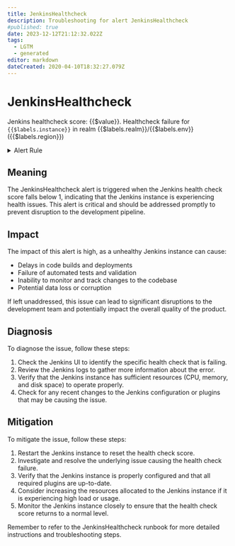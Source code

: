 ```yaml
---
title: JenkinsHealthcheck
description: Troubleshooting for alert JenkinsHealthcheck
#published: true
date: 2023-12-12T21:12:32.022Z
tags: 
  - LGTM
  - generated
editor: markdown
dateCreated: 2020-04-10T18:32:27.079Z
---
```


# JenkinsHealthcheck

Jenkins healthcheck score: {{$value}}. Healthcheck failure for `{{$labels.instance}}` in realm {{$labels.realm}}/{{$labels.env}} ({{$labels.region}})

<details>
  <summary>Alert Rule</summary>

{{% rule "jenkins/metric-plugin.yml" "JenkinsHealthcheck" %}}

{{% comment %}}

```yaml
alert: JenkinsHealthcheck
expr: jenkins_health_check_score < 1
for: 0m
labels:
    severity: critical
annotations:
    summary: Jenkins healthcheck (instance {{ $labels.instance }})
    description: |-
        Jenkins healthcheck score: {{$value}}. Healthcheck failure for `{{$labels.instance}}` in realm {{$labels.realm}}/{{$labels.env}} ({{$labels.region}})
          VALUE = {{ $value }}
          LABELS = {{ $labels }}
    runbook: https://github.com/srerun/prometheus-alerts/blob/main/content/runbooks/metric-plugin/JenkinsHealthcheck.md

```

{{% /comment %}}

</details>


## Meaning

The JenkinsHealthcheck alert is triggered when the Jenkins health check score falls below 1, indicating that the Jenkins instance is experiencing health issues. This alert is critical and should be addressed promptly to prevent disruption to the development pipeline.

## Impact

The impact of this alert is high, as a unhealthy Jenkins instance can cause:

* Delays in code builds and deployments
* Failure of automated tests and validation
* Inability to monitor and track changes to the codebase
* Potential data loss or corruption

If left unaddressed, this issue can lead to significant disruptions to the development team and potentially impact the overall quality of the product.

## Diagnosis

To diagnose the issue, follow these steps:

1. Check the Jenkins UI to identify the specific health check that is failing.
2. Review the Jenkins logs to gather more information about the error.
3. Verify that the Jenkins instance has sufficient resources (CPU, memory, and disk space) to operate properly.
4. Check for any recent changes to the Jenkins configuration or plugins that may be causing the issue.

## Mitigation

To mitigate the issue, follow these steps:

1. Restart the Jenkins instance to reset the health check score.
2. Investigate and resolve the underlying issue causing the health check failure.
3. Verify that the Jenkins instance is properly configured and that all required plugins are up-to-date.
4. Consider increasing the resources allocated to the Jenkins instance if it is experiencing high load or usage.
5. Monitor the Jenkins instance closely to ensure that the health check score returns to a normal level.

Remember to refer to the JenkinsHealthcheck runbook for more detailed instructions and troubleshooting steps.